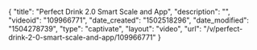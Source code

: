{
    "title": "Perfect Drink 2.0 Smart Scale and App",
    "description": "",
    "videoid": "109966771",
    "date_created": "1502518296",
    "date_modified": "1504278739",
    "type": "captivate",
    "layout": "video",
    "url": "\/v\/perfect-drink-2-0-smart-scale-and-app\/109966771"
}